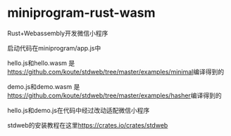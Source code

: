 # miniprogram-rust-wasm

Rust+Webassembly开发微信小程序

启动代码在miniprogram/app.js中

hello.js和hello.wasm 是 <a href="https://github.com/koute/stdweb/tree/master/examples/minimal">https://github.com/koute/stdweb/tree/master/examples/minimal</a>编译得到的

demo.js和demo.wasm 是 <a href="https://github.com/koute/stdweb/tree/master/examples/hasher">https://github.com/koute/stdweb/tree/master/examples/hasher</a>编译得到的

hello.js和demo.js在代码中经过改动适配微信小程序

stdweb的安装教程在这里<a href="https://crates.io/crates/stdweb">https://crates.io/crates/stdweb</a>